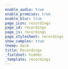```yaml
---
enable_audio: true
enable_promises: true
enable_blur: true
page_icon: recordings
page_id: recordings
page_js: recordings
page_stylesheet: recordings
show_samples: true
theme: dark
title: Recordings
_fieldset: hidden
_template: recordings
---
```


